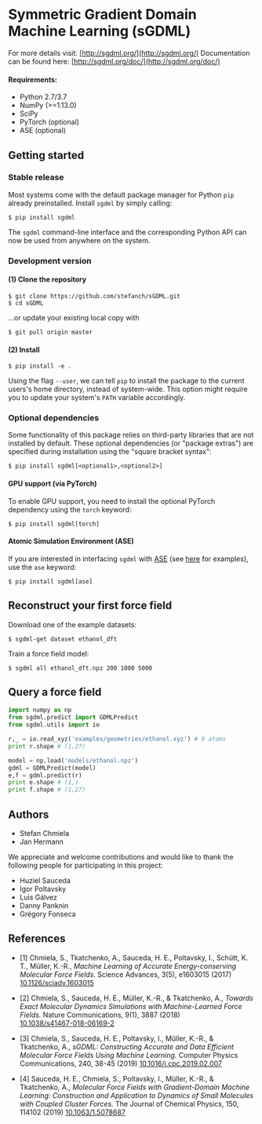 # Symmetric Gradient Domain Machine Learning (sGDML)

For more details visit: [http://sgdml.org/](http://sgdml.org/)
Documentation can be found here: [http://sgdml.org/doc/](http://sgdml.org/doc/)

#### Requirements:
- Python 2.7/3.7
- NumPy (>=1.13.0)
- SciPy
- PyTorch (optional)
- ASE (optional)

## Getting started

### Stable release

Most systems come with the default package manager for Python ``pip`` already preinstalled. Install ``sgdml`` by simply calling:

```console
$ pip install sgdml
```

The ``sgdml`` command-line interface and the corresponding Python API can now be used from anywhere on the system.

### Development version

#### (1) Clone the repository

```console
$ git clone https://github.com/stefanch/sGDML.git
$ cd sGDML
```

...or update your existing local copy with

```console
$ git pull origin master
```

#### (2) Install

```console
$ pip install -e .
```

Using the flag ``--user``, we can tell ``pip`` to install the package to the current users's home directory, instead of system-wide. This option might require you to update your system's ``PATH`` variable accordingly.


### Optional dependencies

Some functionality of this package relies on third-party libraries that are not installed by default. These optional dependencies (or "package extras") are specified during installation using the "square bracket syntax":

```console
$ pip install sgdml[<optional1>,<optional2>]
```

#### GPU support (via PyTorch)

To enable GPU support, you need to install the optional PyTorch dependency using the ``torch`` keyword:

```console
$ pip install sgdml[torch]
```


#### Atomic Simulation Environment (ASE)

If you are interested in interfacing ``sgdml`` with [ASE](https://wiki.fysik.dtu.dk/ase/) (see [here](http://quantum-machine.org/gdml/doc/applications.html) for examples), use the ``ase`` keyword:

```console
$ pip install sgdml[ase]
```

## Reconstruct your first force field

Download one of the example datasets:

```console
$ sgdml-get dataset ethanol_dft
```

Train a force field model:

```console
$ sgdml all ethanol_dft.npz 200 1000 5000
```

## Query a force field

```python
import numpy as np
from sgdml.predict import GDMLPredict
from sgdml.utils import io

r,_ = io.read_xyz('examples/geometries/ethanol.xyz') # 9 atoms
print r.shape # (1,27)

model = np.load('models/ethanol.npz')
gdml = GDMLPredict(model)
e,f = gdml.predict(r)
print e.shape # (1,)
print f.shape # (1,27)
```

## Authors

* Stefan Chmiela
* Jan Hermann

We appreciate and welcome contributions and would like to thank the following people for participating in this project:

* Huziel Sauceda
* Igor Poltavsky
* Luis Gálvez
* Danny Panknin
* Grégory Fonseca

## References

* [1] Chmiela, S., Tkatchenko, A., Sauceda, H. E., Poltavsky, I., Schütt, K. T., Müller, K.-R.,
*Machine Learning of Accurate Energy-conserving Molecular Force Fields.*
Science Advances, 3(5), e1603015 (2017)   
[10.1126/sciadv.1603015](http://dx.doi.org/10.1126/sciadv.1603015)

* [2] Chmiela, S., Sauceda, H. E., Müller, K.-R., & Tkatchenko, A.,
*Towards Exact Molecular Dynamics Simulations with Machine-Learned Force Fields.*
Nature Communications, 9(1), 3887 (2018)   
[10.1038/s41467-018-06169-2](https://doi.org/10.1038/s41467-018-06169-2)

* [3] Chmiela, S., Sauceda, H. E., Poltavsky, I., Müller, K.-R., & Tkatchenko, A.,
*sGDML: Constructing Accurate and Data Efficient Molecular Force Fields Using Machine Learning.*
Computer Physics Communications, 240, 38-45 (2019)
[10.1016/j.cpc.2019.02.007](https://doi.org/10.1016/j.cpc.2019.02.007)

* [4] Sauceda, H. E., Chmiela, S., Poltavsky, I., Müller, K.-R., & Tkatchenko, A.,
*Molecular Force Fields with Gradient-Domain Machine Learning: Construction and Application to Dynamics of Small Molecules with Coupled Cluster Forces.*
The Journal of Chemical Physics, 150, 114102 (2019)
[10.1063/1.5078687](https://doi.org/10.1063/1.5078687)